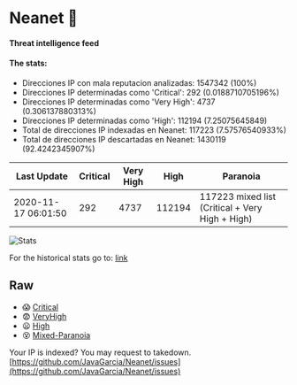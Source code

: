 # Neanet :hocho:
#### Threat intelligence feed
#### The stats:

- Direcciones IP con mala reputacion analizadas: 1547342 (100%)
- Direcciones IP determinadas como 'Critical':  292 (0.0188710705196%)
- Direcciones IP determinadas como 'Very High':  4737 (0.306137880313%)
- Direcciones IP determinadas como 'High':  112194 (7.25075645849)
- Total de direcciones IP indexadas en Neanet:  117223 (7.57576540933%)
- Total de direcciones IP descartadas en Neanet:  1430119 (92.4242345907%)

| Last Update | Critical | Very High | High | Paranoia |
| --- | --- | --- | --- | --- |
| 2020-11-17 06:01:50 | 292 | 4737 | 112194 | 117223 mixed list (Critical + Very High + High)|

![Stats](https://docs.google.com/spreadsheets/d/e/2PACX-1vSnaNMIXVabIpDJjufMlzH7poXnshF3mgd8Is1g9ytUEzVsP5my4Trn8f-xkoLLQ38xpL3HtmUexLo6/pubchart?oid=501124687&format=image)

For the historical stats go to: [link](/stats.csv)
## Raw
- :scream: [Critical](https://raw.githubusercontent.com/JavaGarcia/Neanet/master/blacklists/neanet_critical.txt)
- :fearful: [VeryHigh](https://raw.githubusercontent.com/JavaGarcia/Neanet/master/blacklists/neanet_veryHigh.txtt)
- :frowning: [High](https://raw.githubusercontent.com/JavaGarcia/Neanet/master/blacklists/neanet_high.txt)
- :dizzy_face: [Mixed-Paranoia](https://raw.githubusercontent.com/JavaGarcia/Neanet/master/blacklists/neanet_all.txt)


Your IP is indexed? You may request to takedown. [https://github.com/JavaGarcia/Neanet/issues](https://github.com/JavaGarcia/Neanet/issues)
























































































































































































































































































































































































































































































































































































































































































































































































































































































































































































































































































































































































































































































































































































































































































































































































































































































































































































































































































































































































































































































































































































































































































